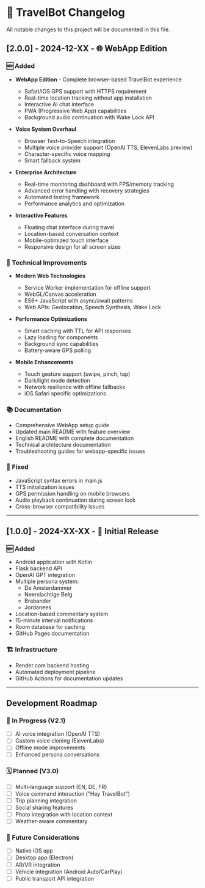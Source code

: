 # 📝 TravelBot Changelog

All notable changes to this project will be documented in this file.

## [2.0.0] - 2024-12-XX - 🌐 WebApp Edition

### 🆕 Added
- **WebApp Edition** - Complete browser-based TravelBot experience
  - Safari/iOS GPS support with HTTPS requirement
  - Real-time location tracking without app installation
  - Interactive AI chat interface
  - PWA (Progressive Web App) capabilities
  - Background audio continuation with Wake Lock API

- **Voice System Overhaul**
  - Browser Text-to-Speech integration
  - Multiple voice provider support (OpenAI TTS, ElevenLabs preview)
  - Character-specific voice mapping
  - Smart fallback system

- **Enterprise Architecture** 
  - Real-time monitoring dashboard with FPS/memory tracking
  - Advanced error handling with recovery strategies
  - Automated testing framework
  - Performance analytics and optimization

- **Interactive Features**
  - Floating chat interface during travel
  - Location-based conversation context
  - Mobile-optimized touch interface
  - Responsive design for all screen sizes

### 🔧 Technical Improvements
- **Modern Web Technologies**
  - Service Worker implementation for offline support
  - WebGL/Canvas acceleration
  - ES6+ JavaScript with async/await patterns
  - Web APIs: Geolocation, Speech Synthesis, Wake Lock

- **Performance Optimizations**
  - Smart caching with TTL for API responses
  - Lazy loading for components
  - Background sync capabilities
  - Battery-aware GPS polling

- **Mobile Enhancements**
  - Touch gesture support (swipe, pinch, tap)
  - Dark/light mode detection
  - Network resilience with offline fallbacks
  - iOS Safari specific optimizations

### 📚 Documentation
- Comprehensive WebApp setup guide
- Updated main README with feature overview
- English README with complete documentation
- Technical architecture documentation
- Troubleshooting guides for webapp-specific issues

### 🐛 Fixed
- JavaScript syntax errors in main.js
- TTS initialization issues
- GPS permission handling on mobile browsers
- Audio playback continuation during screen lock
- Cross-browser compatibility issues

---

## [1.0.0] - 2024-XX-XX - 🚀 Initial Release

### 🆕 Added
- Android application with Kotlin
- Flask backend API
- OpenAI GPT integration
- Multiple persona system:
  - De Amsterdammer
  - Neerslachtige Belg  
  - Brabander
  - Jordanees
- Location-based commentary system
- 15-minute interval notifications
- Room database for caching
- GitHub Pages documentation

### 🏗️ Infrastructure
- Render.com backend hosting
- Automated deployment pipeline
- GitHub Actions for documentation updates

---

## Development Roadmap

### 🔄 In Progress (V2.1)
- [ ] AI voice integration (OpenAI TTS)
- [ ] Custom voice cloning (ElevenLabs)
- [ ] Offline mode improvements
- [ ] Enhanced persona conversations

### 🗓️ Planned (V3.0)
- [ ] Multi-language support (EN, DE, FR)
- [ ] Voice command interaction ("Hey TravelBot")
- [ ] Trip planning integration
- [ ] Social sharing features
- [ ] Photo integration with location context
- [ ] Weather-aware commentary

### 🎯 Future Considerations
- [ ] Native iOS app
- [ ] Desktop app (Electron)
- [ ] AR/VR integration
- [ ] Vehicle integration (Android Auto/CarPlay)
- [ ] Public transport API integration
